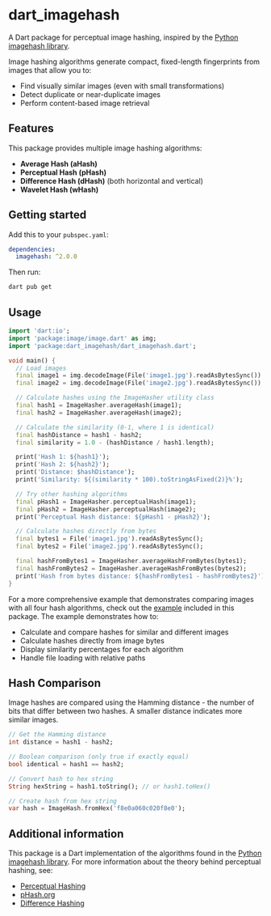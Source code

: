 # dart_imagehash

A Dart package for perceptual image hashing, inspired by the [Python imagehash library](https://github.com/JohannesBuchner/imagehash).

Image hashing algorithms generate compact, fixed-length fingerprints from images that allow you to:

- Find visually similar images (even with small transformations)
- Detect duplicate or near-duplicate images
- Perform content-based image retrieval

## Features

This package provides multiple image hashing algorithms:

- **Average Hash (aHash)**
- **Perceptual Hash (pHash)**
- **Difference Hash (dHash)** (both horizontal and vertical)
- **Wavelet Hash (wHash)**

## Getting started

Add this to your `pubspec.yaml`:

```yaml
dependencies:
  imagehash: ^2.0.0
```

Then run:

```bash
dart pub get
```

## Usage

```dart
import 'dart:io';
import 'package:image/image.dart' as img;
import 'package:dart_imagehash/dart_imagehash.dart';

void main() {
  // Load images
  final image1 = img.decodeImage(File('image1.jpg').readAsBytesSync())!;
  final image2 = img.decodeImage(File('image2.jpg').readAsBytesSync())!;

  // Calculate hashes using the ImageHasher utility class
  final hash1 = ImageHasher.averageHash(image1);
  final hash2 = ImageHasher.averageHash(image2);

  // Calculate the similarity (0-1, where 1 is identical)
  final hashDistance = hash1 - hash2;
  final similarity = 1.0 - (hashDistance / hash1.length);

  print('Hash 1: ${hash1}');
  print('Hash 2: ${hash2}');
  print('Distance: $hashDistance');
  print('Similarity: ${(similarity * 100).toStringAsFixed(2)}%');

  // Try other hashing algorithms
  final pHash1 = ImageHasher.perceptualHash(image1);
  final pHash2 = ImageHasher.perceptualHash(image2);
  print('Perceptual Hash distance: ${pHash1 - pHash2}');

  // Calculate hashes directly from bytes
  final bytes1 = File('image1.jpg').readAsBytesSync();
  final bytes2 = File('image2.jpg').readAsBytesSync();

  final hashFromBytes1 = ImageHasher.averageHashFromBytes(bytes1);
  final hashFromBytes2 = ImageHasher.averageHashFromBytes(bytes2);
  print('Hash from bytes distance: ${hashFromBytes1 - hashFromBytes2}');
}
```

For a more comprehensive example that demonstrates comparing images with all four hash algorithms, check out the [example](example) included in this package. The example demonstrates how to:

- Calculate and compare hashes for similar and different images
- Calculate hashes directly from image bytes
- Display similarity percentages for each algorithm
- Handle file loading with relative paths

## Hash Comparison

Image hashes are compared using the Hamming distance - the number of bits that differ between two hashes. A smaller distance indicates more similar images.

```dart
// Get the Hamming distance
int distance = hash1 - hash2;

// Boolean comparison (only true if exactly equal)
bool identical = hash1 == hash2;

// Convert hash to hex string
String hexString = hash1.toString(); // or hash1.toHex()

// Create hash from hex string
var hash = ImageHash.fromHex('f8e0a060c020f8e0');
```

## Additional information

This package is a Dart implementation of the algorithms found in the [Python imagehash library](https://github.com/JohannesBuchner/imagehash). For more information about the theory behind perceptual hashing, see:

- [Perceptual Hashing](https://www.hackerfactor.com/blog/index.php?/archives/432-Looks-Like-It.html)
- [pHash.org](https://www.phash.org/)
- [Difference Hashing](https://www.hackerfactor.com/blog/index.php?/archives/529-Kind-of-Like-That.html)
